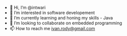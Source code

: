 - 👋 Hi, I’m @intwari
- 👀 I’m interested in software developement
- 🌱 I’m currently learning and honing my skills - Java
- 💞️ I’m looking to collaborate on embedded programming
- 📫 How to reach me ivan.rody@gmail.com

<!---
intwari/intwari is a ✨ special ✨ repository because its `README.md` (this file) appears on your GitHub profile.
You can click the Preview link to take a look at your changes.
--->
